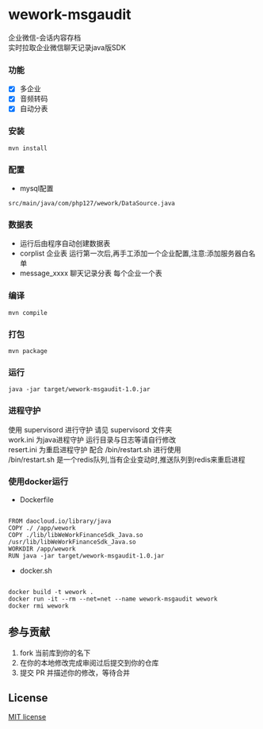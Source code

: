 # wework-msgaudit

企业微信-会话内容存档     
实时拉取企业微信聊天记录java版SDK

### 功能

- [x] 多企业
- [x] 音频转码
- [x] 自动分表

### 安装

```shell script
mvn install
```

### 配置

- mysql配置
```shell script
src/main/java/com/php127/wework/DataSource.java
```

### 数据表
- 运行后由程序自动创建数据表
- corplist 企业表 运行第一次后,再手工添加一个企业配置,注意:添加服务器白名单   
- message_xxxx 聊天记录分表 每个企业一个表

### 编译

```shell script
mvn compile
```

### 打包

```shell script
mvn package
```

### 运行

```shell script
java -jar target/wework-msgaudit-1.0.jar
```

### 进程守护

使用 supervisord 进行守护 请见 supervisord 文件夹      
work.ini 为java进程守护 运行目录与日志等请自行修改    
resert.ini 为重启进程守护 配合 /bin/restart.sh 进行使用      
/bin/restart.sh 是一个redis队列,当有企业变动时,推送队列到redis来重启进程      


### 使用docker运行

- Dockerfile
```shell script

FROM daocloud.io/library/java
COPY ./ /app/wework
COPY ./lib/libWeWorkFinanceSdk_Java.so /usr/lib/libWeWorkFinanceSdk_Java.so
WORKDIR /app/wework
RUN java -jar target/wework-msgaudit-1.0.jar

```

- docker.sh

```shell script

docker build -t wework .
docker run -it --rm --net=net --name wework-msgaudit wework
docker rmi wework

```

## 参与贡献

1. fork 当前库到你的名下
2. 在你的本地修改完成审阅过后提交到你的仓库
3. 提交 PR 并描述你的修改，等待合并

## License

[MIT license](https://opensource.org/licenses/MIT)
